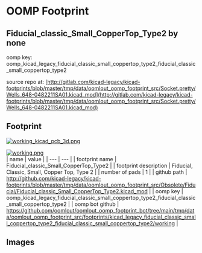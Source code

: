 # OOMP Footprint  
## Fiducial_classic_Small_CopperTop_Type2  by none  
  
oomp key: oomp_kicad_legacy_fiducial_classic_small_coppertop_type2_fiducial_classic_small_coppertop_type2  
  
source repo at: [http://gitlab.com/kicad-legacy/kicad-footprints/blob/master/tmp/data/oomlout_oomp_footprint_src/Socket.pretty/Wells_648-0482211SA01.kicad_mod](http://gitlab.com/kicad-legacy/kicad-footprints/blob/master/tmp/data/oomlout_oomp_footprint_src/Socket.pretty/Wells_648-0482211SA01.kicad_mod)  
## Footprint  
  
[![working_kicad_pcb_3d.png](working_kicad_pcb_3d_600.png)](working_kicad_pcb_3d.png)  
  
[![working.png](working_600.png)](working.png)  
| name | value | 
| --- | --- | 
| footprint name | Fiducial_classic_Small_CopperTop_Type2 | 
| footprint description | Fiducial, Classic, Small, Copper Top, Type 2 | 
| number of pads | 1 | 
| github path | http://github.com/kicad-legacy/kicad-footprints/blob/master/tmp/data/oomlout_oomp_footprint_src/Obsolete/Fiducial/Fiducial_classic_Small_CopperTop_Type2.kicad_mod | 
| oomp key | oomp_kicad_legacy_fiducial_classic_small_coppertop_type2_fiducial_classic_small_coppertop_type2 | 
| oomp bot github | https://github.com/oomlout/oomlout_oomp_footprint_bot/tree/main/tmp/data/oomlout_oomp_footprint_src/footprints/kicad_legacy_fiducial_classic_small_coppertop_type2_fiducial_classic_small_coppertop_type2/working | 
## Images  
